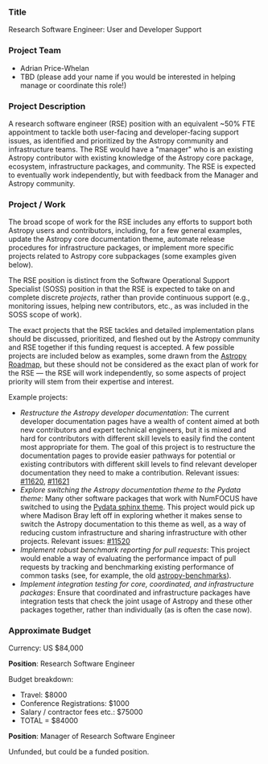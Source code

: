 ### Title

Research Software Engineer: User and Developer Support

### Project Team

- Adrian Price-Whelan
- TBD (please add your name if you would be interested in helping manage or coordinate
  this role!)

### Project Description

A research software engineer (RSE) position with an equivalent ~50% FTE appointment to
tackle both user-facing and developer-facing support issues, as identified and
prioritized by the Astropy community and infrastructure teams. The RSE would have a
"manager" who is an existing Astropy contributor with existing knowledge of the Astropy
core package, ecosystem, infrastructure packages, and community. The RSE is expected to
eventually work independently, but with feedback from the Manager and Astropy community.

### Project / Work

The broad scope of work for the RSE includes any efforts to support both Astropy users
and contributors, including, for a few general examples, update the Astropy core
documentation theme, automate release procedures for infrastructure packages, or
implement more specific projects related to Astropy core subpackages (some examples
given below).

The RSE position is distinct from the Software Operational Support Specialist (SOSS)
position in that the RSE is expected to take on and complete discrete *projects*, rather
than provide continuous support (e.g., monitoring issues, helping new contributors,
etc., as was included in the SOSS scope of work).

The exact projects that the RSE tackles and detailed implementation plans should be
discussed, prioritized, and fleshed out by the Astropy community and RSE together if
this funding request is accepted. A few possible projects are included below as
examples, some drawn from the [Astropy
Roadmap](https://github.com/astropy/astropy-project/blob/main/roadmap/roadmap.md), but
these should not be considered as the exact plan of work for the RSE — the RSE will work
independently, so some aspects of project priority will stem from their expertise and
interest.

Example projects:
* *Restructure the Astropy developer documentation*: The current developer documentation
  pages have a wealth of content aimed at both new contributors and expert technical
  engineers, but it is mixed and hard for contributors with different skill levels to
  easily find the content most appropriate for them. The goal of this project is to
  restructure the documentation pages to provide easier pathways for potential or
  existing contributors with different skill levels to find relevant developer
  documentation they need to make a contribution. Relevant issues:
  [#11620](https://github.com/astropy/astropy/issues/11620),
  [#11621](https://github.com/astropy/astropy/issues/11621)
* *Explore switching the Astropy documentation theme to the Pydata theme*: Many other
  software packages that work with NumFOCUS have switched to using the [Pydata sphinx
  theme](https://pydata-sphinx-theme.readthedocs.io/en/stable/). This project would pick
  up where Madison Bray left off in exploring whether it makes sense to switch the
  Astropy documentation to this theme as well, as a way of reducing custom
  infrastructure and sharing infrastructure with other projects. Relevant issues:
  [#11520](https://github.com/astropy/astropy/issues/11520)
* *Implement robust benchmark reporting for pull requests*: This project would enable a
  way of evaluating the performance impact of pull requests by tracking and benchmarking
  existing performance of common tasks (see, for example, the old
  [astropy-benchmarks](https://github.com/astropy/astropy-benchmarks)).
* *Implement integration testing for core, coordinated, and infrastructure packages*:
  Ensure that coordinated and infrastructure packages have integration tests that check
  the joint usage of Astropy and these other packages together, rather than individually
  (as is often the case now).


### Approximate Budget
Currency: US $84,000

**Position**: Research Software Engineer

Budget breakdown:
- Travel: $8000
- Conference Registrations: $1000
- Salary / contractor fees etc.: $75000
- TOTAL = $84000

**Position**: Manager of Research Software Engineer

Unfunded, but could be a funded position.

